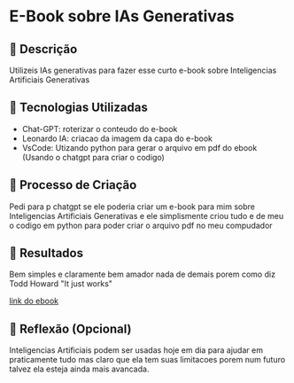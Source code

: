 # E-Book sobre IAs Generativas


## 📒 Descrição
Utilizeis IAs generativas para fazer esse curto e-book sobre Inteligencias Artificiais Generativas

## 🤖 Tecnologias Utilizadas
- Chat-GPT: roterizar o conteudo do e-book
- Leonardo IA: criacao da imagem da capa do e-book
- VsCode: Utizando python para gerar o arquivo em pdf do ebook (Usando o chatgpt para criar o codigo)

## 🧐 Processo de Criação
Pedi para p chatgpt se ele poderia criar um e-book para mim sobre Inteligencias Artificiais Generativas e ele simplismente criou tudo e de meu o codigo em python para poder criar o arquivo pdf no meu compudador

## 🚀 Resultados
Bem simples e claramente bem amador nada de demais porem como diz Todd Howard "It just works"

[link do ebook](https://drive.google.com/file/d/1JnrQh7jRs26YkiFigmGsovWKG1isqUDK/view?usp=sharing)

## 💭 Reflexão (Opcional)
Inteligencias Artificiais podem ser usadas hoje em dia para ajudar em praticamente tudo mas claro que ela tem suas limitacoes porem num futuro talvez ela esteja ainda mais avancada. 